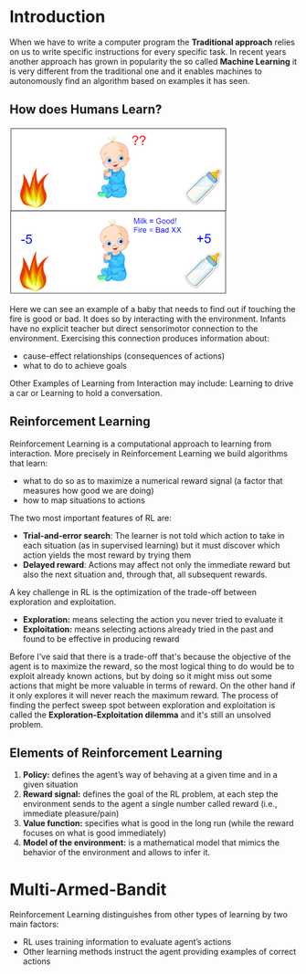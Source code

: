 # Introduction

When we have to write a computer program the **Traditional approach** relies on us to write specific instructions for every specific task. In recent years another approach has grown in popularity the so called **Machine Learning** it is very different from the traditional one and it enables machines to autonomously find an algorithm based on examples it has seen.

## How does Humans Learn?

<img src="./img/Fig_02.png" alt="human_learning" style="zoom:60%;" />

Here we can see an example of a baby that needs to find out if touching the fire is good or bad. It does so by interacting with the environment. Infants have no explicit teacher but direct sensorimotor connection to the environment.
Exercising this connection produces information about:

- cause-effect relationships (consequences of actions)
- what to do to achieve goals

Other Examples of Learning from Interaction may include: Learning to drive a car or Learning to hold a conversation.

## Reinforcement Learning

Reinforcement Learning is a computational approach to learning from interaction. More precisely in Reinforcement Learning we build algorithms that learn:

- what to do so as to maximize a numerical reward signal (a factor that measures how good we are doing)
- how to map situations to actions

The two most important features of RL are:

- **Trial-and-error search**: The learner is not told which action to take in each situation (as in supervised learning) but it must discover which action yields the most reward by trying them
- **Delayed reward**: Actions may affect not only the immediate reward but also the next situation and, through that, all subsequent rewards.

A key challenge in RL is the optimization of the trade-off between exploration and exploitation.

- **Exploration:** means selecting the action you never tried to evaluate it
- **Exploitation:** means selecting actions already tried in the past and found to be effective in producing reward

Before I've said that there is a trade-off that's because the objective of the agent is to maximize the reward, so the most logical thing to do would be to exploit already known actions, but by doing so it might miss out some actions that might be more valuable in terms of reward. On the other hand if it only explores it will never reach the maximum reward.
The process of finding the perfect sweep spot between exploration and exploitation is called the 
**Exploration-Exploitation dilemma** and it's still an unsolved problem.

## Elements of Reinforcement Learning

1. **Policy:** defines the agent’s way of behaving at a given time and in a given situation
2. **Reward signal:** defines the goal of the RL problem, at each step the environment sends to the agent a single number called reward (i.e., immediate pleasure/pain)
3. **Value function:** specifies what is good in the long run (while the reward focuses on what is good immediately)
4. **Model of the environment:** is a mathematical model that mimics the behavior of the environment and allows to infer it. 

# Multi-Armed-Bandit

Reinforcement Learning distinguishes from other types of learning by two main factors:

- RL uses training information to evaluate agent’s actions
- Other learning methods instruct the agent providing examples of correct actions
